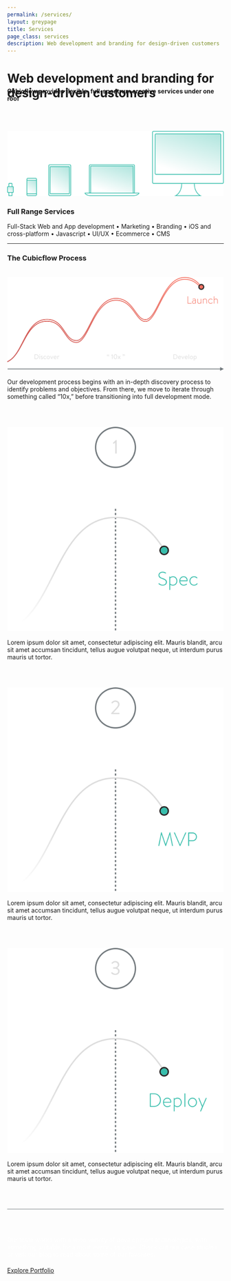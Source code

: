 ```yaml
---
permalink: /services/
layout: greypage
title: Services
page_class: services
description: Web development and branding for design-driven customers
---
```



# Web development and branding for design-driven customers

<h4 style="margin-top: -3.5em;">Cubicflow provides flexible, full-spectrum creative services under one roof</h4>

<br><br>

<img src="/assets/img/services/process--devices.svg">

### Full Range Services

Full-Stack Web and App development   •	  Marketing   •   Branding   •   iOS and cross-platform   • 	 Javascript   • 	 UI/UX   •  	Ecommerce   •  	CMS

---

### The Cubicflow Process

<br>

<img src="/assets/img/services/process--graph.svg">

<br>

Our development process begins with an in-depth discovery process to identify problems and objectives. From there, we move to iterate through something called “10x,” before transitioning into full development mode.

<br><br>

<img src="/assets/img/services/process--stage-1.svg">

<br>

Lorem ipsum dolor sit amet, consectetur adipiscing elit. Mauris blandit, arcu sit amet accumsan tincidunt, tellus augue volutpat neque, ut interdum purus mauris ut tortor.

<br><br>

<img src="/assets/img/services/process--stage-2.svg">

<br>

Lorem ipsum dolor sit amet, consectetur adipiscing elit. Mauris blandit, arcu sit amet accumsan tincidunt, tellus augue volutpat neque, ut interdum purus mauris ut tortor.

<br><br>

<img src="/assets/img/services/process--stage-3.svg">

<br>

Lorem ipsum dolor sit amet, consectetur adipiscing elit. Mauris blandit, arcu sit amet accumsan tincidunt, tellus augue volutpat neque, ut interdum purus mauris ut tortor.

<br><br>

<div style="border-bottom: 1px solid #737A7E;"></div>

<br><br>

<div style="color: #ffffff; margin-bottom: 20px;">Our team works with a wide variety of development technologies, with something suitable for almost every use case. Check out our case studies or visit our blog to read about some of our favorites.</div>

<a href="/" class="button">Explore Portfolio</a>
